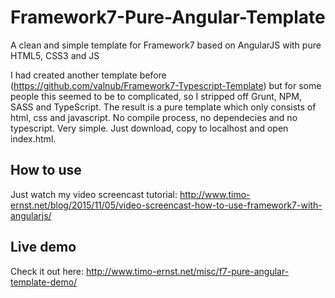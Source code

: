 # Framework7-Pure-Angular-Template
A clean and simple template for Framework7 based on AngularJS with pure HTML5, CSS3 and JS

I had created another template before (https://github.com/valnub/Framework7-Typescript-Template) but for some people this seemed to be to complicated, so I stripped off Grunt, NPM, SASS and TypeScript. The result is a pure template which only consists of html, css and javascript. No compile process, no dependecies and no typescript. Very simple. Just download, copy to localhost and open index.html.

## How to use

Just watch my video screencast tutorial: http://www.timo-ernst.net/blog/2015/11/05/video-screencast-how-to-use-framework7-with-angularjs/

## Live demo

Check it out here: http://www.timo-ernst.net/misc/f7-pure-angular-template-demo/
